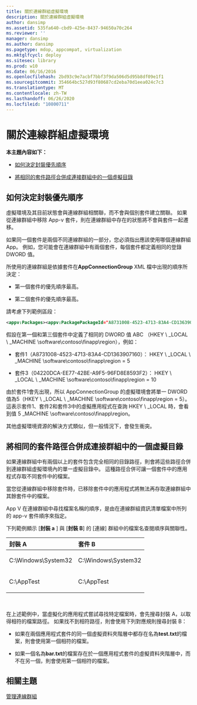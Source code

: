 ```yaml
---
title: 關於連線群組虛擬環境
description: 關於連線群組虛擬環境
author: dansimp
ms.assetid: 535fa640-cbd9-425e-8437-94650a70c264
ms.reviewer: ''
manager: dansimp
ms.author: dansimp
ms.pagetype: mdop, appcompat, virtualization
ms.mktglfcycl: deploy
ms.sitesec: library
ms.prod: w10
ms.date: 06/16/2016
ms.openlocfilehash: 2bd93c9e7acbf7bbf3f9da506d5d95b8df09e1f1
ms.sourcegitcommit: 354664bc527d93f80687cd2eba70d1eea024c7c3
ms.translationtype: MT
ms.contentlocale: zh-TW
ms.lasthandoff: 06/26/2020
ms.locfileid: "10800711"
---
```

# 關於連線群組虛擬環境


**本主題內容如下：**

-   [如何決定封裝優先順序](#bkmk-pkg-priority-deter)

-   [將相同的套件路徑合併成連接群組中的一個虛擬目錄](#bkmk-merged-root-ve-exp)

## <a href="" id="bkmk-pkg-priority-deter"></a>如何決定封裝優先順序


虛擬環境及其目前狀態會與連線群組相關聯，而不會與個別套件建立關聯。 如果從連線群組中移除 App-v 套件，則在連線群組中存在的狀態將不會與套件一起遷移。

如果同一個套件是兩個不同連線群組的一部分，您必須指出應該使用哪個連線群組 App。 例如，您可能會在連線群組中有兩個套件，每個套件都定義相同的登錄 DWORD 值。

所使用的連線群組是依據套件在**AppConnectionGroup** XML 檔中出現的順序所決定：

-   第一個套件的優先順序最高。

-   第二個套件的優先順序最高。

請考慮下列範例區段：

```xml
<appv:Packages><appv:PackagePackageId="A8731008-4523-4713-83A4-CD1363907160"VersionId="E889951B-7F30-418B-A69C-B37283BC0DB9"/><appv:PackagePackageId="1DC709C8-309F-4AB4-BD47-F75926D04276"VersionId="01F1943B-C778-40AD-BFAD-AC34A695DF3C"/><appv:PackagePackageId="04220DCA-EE77-42BE-A9F5-96FD8E8593F2"VersionId="E15EFFE9-043D-4C01-BC52-AD2BD1E8BAFA"/></appv:Packages>
```

假設在第一個和第三個套件中定義了相同的 DWORD 值 ABC （HKEY \ _LOCAL \ _MACHINE \\software\\contoso\\finapp\\region），例如：

-   套件1（A8731008-4523-4713-83A4-CD1363907160）： HKEY \ _LOCAL \ _MACHINE \\software\\contoso\\finapp\\region = 5

-   套件3（04220DCA-EE77-42BE-A9F5-96FD8E8593F2）： HKEY \ _LOCAL \ _MACHINE \\software\\contoso\\finapp\\region = 10

由於套件1會先出現，所以 AppConnectionGroup 的虛擬環境會將單一 DWORD 值為5（HKEY \ _LOCAL \ _MACHINE \\software\\contoso\\finapp\\region = 5）。 這表示套件1、套件2和套件3中的虛擬應用程式在查詢 HKEY \ _LOCAL 時，會看到值 5 _MACHINE \\software\\contoso\\finapp\\region。

其他虛擬環境資源的解決方式類似，但一般情況下，會發生衝突。

## <a href="" id="bkmk-merged-root-ve-exp"></a>將相同的套件路徑合併成連接群組中的一個虛擬目錄


如果連線群組中有兩個以上的套件包含完全相同的目錄路徑，則會將這些路徑合併到連線群組虛擬環境內的單一虛擬目錄中。 這種路徑合併可讓一個套件中的應用程式存取不同套件中的檔案。

當您從連線群組中移除套件時，已移除套件中的應用程式將無法再存取連線群組中其餘套件中的檔案。

App V 在連線群組中尋找檔案名稱的順序，是由在連線群組資訊清單檔案中所列的 app-v 套件順序來指定。

下列範例顯示 [**封裝 a** ] 與 [**封裝 B**] 的 [連線] 群組中的檔案名查閱順序與關聯性。

<table>
<colgroup>
<col width="50%" />
<col width="50%" />
</colgroup>
<thead>
<tr class="header">
<th align="left">封裝 A</th>
<th align="left">套件 B</th>
</tr>
</thead>
<tbody>
<tr class="odd">
<td align="left"><p>C:\Windows\System32</p></td>
<td align="left"><p>C:\Windows\System32</p></td>
</tr>
<tr class="even">
<td align="left"><p>C:\AppTest</p></td>
<td align="left"><p>C:\AppTest</p></td>
</tr>
</tbody>
</table>

 

在上述範例中，當虛擬化的應用程式嘗試尋找特定檔案時，會先搜尋封裝 A，以取得相符的檔案路徑。 如果找不到相符路徑，則會使用下列對應規則搜尋封裝 B：

-   如果在兩個應用程式套件的同一個虛擬資料夾階層中都存在名為**test.txt**的檔案，則會使用第一個相符的檔案。

-   如果一個名為**bar.txt**的檔案存在於一個應用程式套件的虛擬資料夾階層中，而不在另一個，則會使用第一個相符的檔案。






## 相關主題


[管理連線群組](managing-connection-groups.md)

 

 





